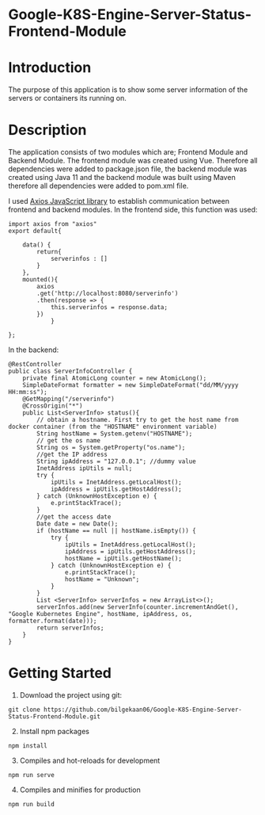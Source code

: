 # Google-K8S-Engine-Server-Status-Frontend-Module

# Introduction
The purpose of this application is to show some server information of the servers or containers its running on.
# Description
The application consists of two modules which are; Frontend Module and Backend Module. The frontend module was created using Vue. Therefore all dependencies were added to package.json file, the backend module was created using Java 11 and the backend module was built using Maven therefore all dependencies were added to pom.xml file.

I used [Axios JavaScript library](https://axios-http.com/docs/intro) to establish communication between frontend and backend modules. In the frontend side, this function was used:
```
import axios from "axios"
export default{
    
    data() {
        return{
            serverinfos : []
        }
    },
    mounted(){
        axios
        .get('http://localhost:8080/serverinfo')     
        .then(response => {
            this.serverinfos = response.data;
        })
            }
    
};
```
In the backend:
```
@RestController
public class ServerInfoController {
    private final AtomicLong counter = new AtomicLong();
    SimpleDateFormat formatter = new SimpleDateFormat("dd/MM/yyyy HH:mm:ss");
    @GetMapping("/serverinfo")
    @CrossOrigin("*")
    public List<ServerInfo> status(){
        // obtain a hostname. First try to get the host name from docker container (from the "HOSTNAME" environment variable)
        String hostName = System.getenv("HOSTNAME");
        // get the os name
        String os = System.getProperty("os.name");
        //get the IP address
        String ipAddress = "127.0.0.1"; //dummy value
        InetAddress ipUtils = null;
        try {
            ipUtils = InetAddress.getLocalHost();
            ipAddress = ipUtils.getHostAddress();
        } catch (UnknownHostException e) {
            e.printStackTrace();
        }
        //get the access date
        Date date = new Date();
        if (hostName == null || hostName.isEmpty()) {
            try {
                ipUtils = InetAddress.getLocalHost();
                ipAddress = ipUtils.getHostAddress();
                hostName = ipUtils.getHostName();
            } catch (UnknownHostException e) {
                e.printStackTrace();
                hostName = "Unknown";
            }
        }
        List <ServerInfo> serverInfos = new ArrayList<>();
        serverInfos.add(new ServerInfo(counter.incrementAndGet(), "Google Kubernetes Engine", hostName, ipAddress, os, formatter.format(date)));
        return serverInfos;
    }
}
```
# Getting Started

1. Download the project using git:
```
git clone https://github.com/bilgekaan06/Google-K8S-Engine-Server-Status-Frontend-Module.git
```
2. Install npm packages
```
npm install
```
3. Compiles and hot-reloads for development
```
npm run serve
```
4. Compiles and minifies for production
```
npm run build
```
